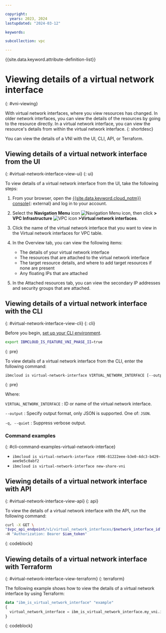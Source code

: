 ```yaml
---

copyright:
  years: 2023, 2024
lastupdated: "2024-03-12"

keywords:

subcollection: vpc

---
```


{{site.data.keyword.attribute-definition-list}}

# Viewing details of a virtual network interface
{: #vni-viewing}

With virtual network interfaces, where you view resources has changed. In older network interfaces, you can view the details of the resources by going to the resource directly. In a virtual network interface, you can view the resource's details from within the virtual network interface.
{: shortdesc}

You can view the details of a VNI with the UI, CLI, API, or Terraform.

## Viewing details of a virtual network interface from the UI
{: #virtual-network-interface-view-ui}
{: ui}

To view details of a virtual network interface from the UI, take the following steps:

1. From your browser, open the [{{site.data.keyword.cloud_notm}} console](/login){: external} and log in to your account.
1. Select the **Navigation Menu** icon ![Navigation Menu icon](../../icons/icon_hamburger.svg), then click **> VPC Infrastructure** ![VPC icon](../../icons/vpc.svg) **>Virtual network interfaces**.
1. Click the name of the virtual network interface that you want to view in the Virtual network interfaces for VPC table.
1. In the Overview tab, you can view the following items:

    * The details of your virtual network interface
    * The resources that are attached to the virtual network interface
    * The target resource details, and where to add target resources if none are present
    * Any floating IPs that are attached
1. In the Attached resources tab, you can view the secondary IP addresses and security groups that are attached.

## Viewing details of a virtual network interface with the CLI
{: #virtual-network-interface-view-cli}
{: cli}

Before you begin, [set up your CLI environment](/docs/vpc?topic=vpc-set-up-environment&interface=cli).

```sh
export IBMCLOUD_IS_FEATURE_VNI_PHASE_II=true
```
{: pre}

To view details of a virtual network interface from the CLI, enter the following command:

```sh
ibmcloud is virtual-network-interface VIRTUAL_NETWORK_INTERFACE [--output JSON] [-q, --quiet]
```
{: pre}

Where:

`VIRTUAL_NETWORK_INTERFACE`
:   ID or name of the virtual network interface.

`--output`
:   Specify output format, only JSON is supported. One of: `JSON`.

`-q, --quiet`
:   Suppress verbose output.

### Command examples
{: #cli-command-examples-virtual-network-interface}

- `ibmcloud is virtual-network-interface r006-81222eee-b3e0-4dc3-b429-aee9e5c0abf2`
- `ibmcloud is virtual-network-interface new-share-vni`

## Viewing details of a virtual network interface with API
{: #virtual-network-interface-view-api}
{: api}

To view the details of a virtual network interface with the API, run the following command:

```sh
curl -X GET \
"$vpc_api_endpoint/v1/virtual_network_interfaces/$network_interface_id?version=$version&generation=2" \
-H "Authorization: Bearer $iam_token"
```
{: codeblock}

## Viewing details of a virtual network interface with Terraform
{: #virtual-network-interface-view-terraform}
{: terraform}

The following example shows how to view the details of a virtual network interface by using Terraform:

```terraform
data "ibm_is_virtual_network_interface" "example"
{
  virtual_network_interface = ibm_is_virtual_network_interface.my_vni.id
}
```
{: codeblock}
